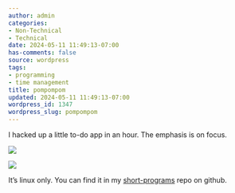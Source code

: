 ```yaml
---
author: admin
categories:
- Non-Technical
- Technical
date: 2024-05-11 11:49:13-07:00
has-comments: false
source: wordpress
tags:
- programming
- time management
title: pompompom
updated: 2024-05-11 11:49:13-07:00
wordpress_id: 1347
wordpress_slug: pompompom
---
```

I hacked up a little to-do app in an hour. The emphasis is on focus.

[![](../wp-content/uploads/2024/05/pompompom.png)](https://github.com/za3k/short-programs#pompompom)

[![](../wp-content/uploads/2024/05/pompompom2.png)](https://github.com/za3k/short-programs#pompompom)

It’s linux only. You can find it in my [short-programs](https://github.com/za3k/short-programs#pompompom) repo on github.
